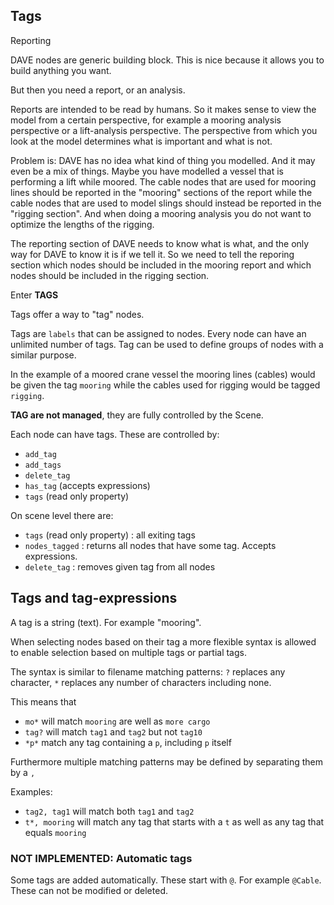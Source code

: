 ## Tags

Reporting

DAVE nodes are generic building block. This is nice because it allows you to build anything you want.

But then you need a report, or an analysis.

Reports are intended to be read by humans. So it makes sense to view the model from a certain perspective, for example a mooring analysis perspective or a lift-analysis perspective.
The perspective from which you look at the model determines what is important and what is not.

Problem is: DAVE has no idea what kind of thing you modelled. And it may even be a mix of things. Maybe you
have modelled a vessel that is performing a lift while moored. The cable nodes that are used for mooring lines should be reported in the "mooring" sections of the report while the cable nodes
that are used to model slings should instead be reported in the "rigging section". And when doing a mooring analysis you do not 
want to optimize the lengths of the rigging.

The reporting section of DAVE needs to know what is what, and the only way for DAVE to know it is if we tell it. So we need to
tell the reporing section which nodes should be included in the mooring report and which nodes should be included in the
rigging section.

Enter **TAGS**

Tags offer a way to "tag" nodes. 

Tags are `labels` that can be assigned to nodes. Every node can have an unlimited number of tags.
Tag can be used to define groups of nodes with a similar purpose.

In the example of a moored crane vessel the mooring lines (cables) would be given the tag `mooring` while the
cables used for rigging would be tagged `rigging`.

**TAG are not managed**, they are fully controlled by the Scene.

Each node can have tags. These are controlled by:

- `add_tag`
- `add_tags`
- `delete_tag`
- `has_tag` (accepts expressions)
- `tags` (read only property)

On scene level there are:

- `tags` (read only property) : all exiting tags
- `nodes_tagged` : returns all nodes that have some tag. Accepts expressions.
- `delete_tag` : removes given tag from all nodes

## Tags and tag-expressions

A tag is a string (text). For example "mooring".

When selecting nodes based on their tag a more flexible syntax is allowed to enable selection based on multiple tags or partial tags.

The syntax is similar to filename matching patterns: `?` replaces any character, `*` replaces any number of characters including none.

This means that
- `mo*` will match `mooring` are well as `more cargo`
- `tag?` will match `tag1` and `tag2` but not `tag10` 
- `*p*` match any tag containing a `p`, including `p` itself


Furthermore multiple matching patterns may be defined by separating them by a `,`

Examples:
- `tag2, tag1` will match both `tag1` and `tag2`
- `t*, mooring` will match any tag that starts with a `t` as well as any tag that equals `mooring`



### NOT IMPLEMENTED: Automatic tags

Some tags are added automatically. These start with `@`. For example `@Cable`. These can not be modified or deleted. 